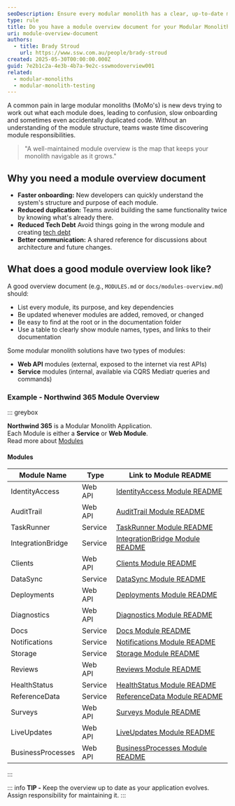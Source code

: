 ```yaml
---
seoDescription: Ensure every modular monolith has a clear, up-to-date module overview document to help teams understand, maintain, and extend the system.
type: rule
title: Do you have a module overview document for your Modular Monolith?
uri: module-overview-document
authors:
  - title: Brady Stroud
    url: https://www.ssw.com.au/people/brady-stroud
created: 2025-05-30T00:00:00.000Z
guid: 7e2b1c2a-4e3b-4b7a-9e2c-sswmodoverview001
related:
  - modular-monoliths
  - modular-monolith-testing
---
```


A common pain in large modular monoliths (MoMo's) is new devs trying to work out what each module does, leading to confusion, slow onboarding and sometimes even accidentally duplicated code. Without an understanding of the module structure, teams waste time discovering module responsibilities.

<!--endintro-->

> "A well-maintained module overview is the map that keeps your monolith navigable as it grows."

## Why you need a module overview document

* **Faster onboarding:** New developers can quickly understand the system's structure and purpose of each module.
* **Reduced duplication:** Teams avoid building the same functionality twice by knowing what's already there.
* **Reduced Tech Debt** Avoid things going in the wrong module and creating [tech debt](/technical-debt)
* **Better communication:** A shared reference for discussions about architecture and future changes.

## What does a good module overview look like?

A good overview document (e.g., `MODULES.md` or `docs/modules-overview.md`) should:

* List every module, its purpose, and key dependencies
* Be updated whenever modules are added, removed, or changed
* Be easy to find at the root or in the documentation folder
* Use a table to clearly show module names, types, and links to their documentation

Some modular monolith solutions have two types of modules:
* **Web API** modules (external, exposed to the internet via rest APIs)
* **Service** modules (internal, available via CQRS Mediatr queries and commands)

### Example - Northwind 365 Module Overview

::: greybox

**Northwind 365** is a Modular Monolith Application.  
Each Module is either a **Service** or **Web Module**.  
Read more about [Modules](https://github.com/northwind365/Northwind365/blob/main/docs/modular-architecture/modular-architecture.md)

#### Modules

| Module Name           | Type    | Link to Module README                                                          |
|-----------------------|---------|--------------------------------------------------------------------------------|
| IdentityAccess        | Web API | [IdentityAccess Module README](./IdentityAccess/README.md)                     |
| AuditTrail            | Web API | [AuditTrail Module README](./AuditTrail/README.md)                             |
| TaskRunner            | Service | [TaskRunner Module README](./TaskRunner/README.md)                             |
| IntegrationBridge     | Service | [IntegrationBridge Module README](./IntegrationBridge/README.md)               |
| Clients               | Web API | [Clients Module README](./Clients/README.md)                                   |
| DataSync              | Service | [DataSync Module README](./DataSync/README.md)                                 |
| Deployments           | Web API | [Deployments Module README](../Deployments/README.md)                          |
| Diagnostics           | Web API | [Diagnostics Module README](../Diagnostics/README.md)                          |
| Docs                  | Service | [Docs Module README](./Docs/README.md)                                         |
| Notifications         | Service | [Notifications Module README](./Notifications/README.md)                       |
| Storage               | Service | [Storage Module README](./Storage/README.md)                                   |
| Reviews               | Web API | [Reviews Module README](./Reviews/README.md)                                   |
| HealthStatus          | Service | [HealthStatus Module README](./HealthStatus/README.md)                         |
| ReferenceData         | Service | [ReferenceData Module README](./ReferenceData/README.md)                       |
| Surveys               | Web API | [Surveys Module README](./Surveys/README.md)                                   |
| LiveUpdates           | Web API | [LiveUpdates Module README](./LiveUpdates/README.md)                           |
| BusinessProcesses     | Web API | [BusinessProcesses Module README](./BusinessProcesses/README.md)               |

:::

::: info
**TIP -** Keep the overview up to date as your application evolves. Assign responsibility for maintaining it.
:::
